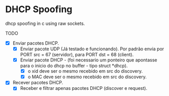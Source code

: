 # DHCP Spoofing
dhcp spoofing in c using raw sockets.

TODO
- [X] Enviar pacotes DHCP.
    - [X] Enviar pacote UDP (Já testado e funcionando). Por padrão envia por PORT src = 67 (servidor), para PORT dst = 68 (client).
    - [X] Enviar pacote DHCP - (foi necessario um ponteiro que apontasse para o inicio do dhcp no buffer - tipo struct *dhcp).
        - [X] o xid deve ser o mesmo recebido em src do discovery.
        - [X] o MAC deve ser o mesmo recebido em src do discovery.

- [X] Recever pacotes DHCP.
    - [X] Receber e filtrar apenas pacotes DHCP (discover e request).
